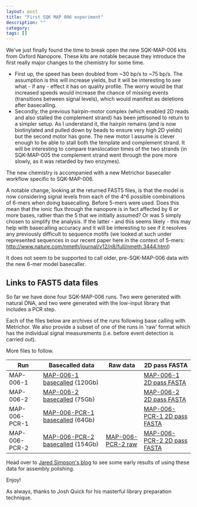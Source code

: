 ```yaml
---
layout: post
title: "First SQK MAP 006 experiment"
description: ""
category: 
tags: []
---
```


We've just finally found the time to break open the new SQK-MAP-006
kits from Oxford Nanopore. These kits are notable because they
introduce the first really major changes to the chemistry for some time.

   * First up, the speed has been doubled from ~30 bp/s to ~75 bp/s. 
     The assumption is this will increase yields, but it will be
     interesting to see what - if any - effect it has on quality profile.
     The worry would be that increased speeds would increase the chance
     of missing events (transitions between signal levels),
     which would manifest as deletions after basecalling.
   * Secondly, the previous hairpin-motor complex (which enabled 2D
     reads and also stalled the complement strand) has been jettisoned
     to return to a simpler setup. As I understand it, the hairpin
     remains (and is now biotinylated and pulled down by beads to
     ensure very high 2D yields) but the second motor has gone. The
     new motor I assume is clever enough to be able to stall both
     the template and complement strand. It will be interesting to 
     compare translocation times of the two strands (in SQK-MAP-005
     the complement strand went through the pore more slowly,
     as it was retarded by two enzymes).

The new chemistry is accompanied with a new Metrichor basecaller
workflow specific to SQK-MAP-006. 

A notable change, looking at the returned FAST5 files, is that the
model is now considering signal levels from each of the 4^6 possible
combinations of 6-mers when doing basecalling. Before 5-mers were
used. Does this mean that the ionic flux through the nanopore is
in fact affected by 6 or more bases, rather than the 5 that we
initially assumed? Or was 5 simply chosen to simplify the analysis.
If the latter - and this seems likely - this may help with
basecalling accuracy and it will be interesting to see if it
resolves any previously difficult to sequence motifs (we looked at
such under represented sequences in our recent paper here in
the context of 5-mers:
<http://www.nature.com/nmeth/journal/v12/n8/full/nmeth.3444.html>)

It does not seem to be supported to call older, pre-SQK-MAP-006
data with the new 6-mer model basecaller.

## Links to FAST5 data files

So far we have done four SQK-MAP-006 runs. Two were generated with natural
DNA, and two were generated with the low-input library that includes 
a PCR step.

Each of the files below are archives of the runs following base calling
with Metrichor. We also provide a subset of one of the runs in 'raw'
format which has the individual signal measurements (i.e. before event
detection is carried out).

More files to follow.

Run                | Basecalled data |  Raw data  | 2D pass FASTA
-------------------|-----------------|------------|----------------
MAP-006-1 |  [MAP-006-1 basecalled](http://nanopore.climb-radosgw01.bham.ac.uk/MAP006-1.basecalled.tar)  (120Gb)  | | [MAP-006-1 2D pass FASTA](http://nanopore.climb-radosgw01.bham.ac.uk/MAP006-1_2D_pass.fasta)
MAP-006-2  |  [MAP-006-2 basecalled](http://nanopore.climb-radosgw01.bham.ac.uk/MAP006-2.basecalled.tar) (75Gb) | | [MAP-006-2 2D pass FASTA](http://nanopore.climb-radosgw01.bham.ac.uk/MAP006-2_2D_pass.fasta)
MAP-006-PCR-1  |  [MAP-006-PCR-1 basecalled](http://nanopore.climb-radosgw01.bham.ac.uk/MAP006-PCR-1_basecalled.tar) (64Gb) | | [MAP-006-PCR-1 2D pass FASTA](http://nanopore.climb-radosgw01.bham.ac.uk/MAP006-PCR-1_2D_pass.fasta)
MAP-006-PCR-2 | [MAP-006-PCR-2 basecalled](http://nanopore.climb-radosgw01.bham.ac.uk/MAP006-PCR-2_basecalled.tar) (154Gb) | [MAP-006-PCR-2 raw](http://nanopore.climb-radosgw01.bham.ac.uk/MAP006-PCR-2_raw.tar) | [MAP-006-PCR-2 2D pass FASTA](http://nanopore.climb-radosgw01.bham.ac.uk/MAP006-PCR-2_2D_pass.fasta)

Head over to <a href="http://simpsonlab.github.io/2015/10/07/nanopolish-v0.4.0/">Jared Simpson's blog</a> to see some early results of using these data for assembly polishing.


Enjoy!

As always, thanks to Josh Quick for his masterful library preparation
technique.






